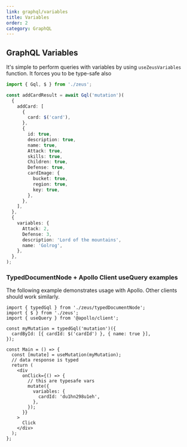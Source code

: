 ```yaml
---
link: graphql/variables
title: Variables
order: 2
category: GraphQL
---
```


## GraphQL Variables

It's simple to perform queries with variables by using `useZeusVariables` function. It forces you to be type-safe also

```ts
import { Gql, $ } from './zeus';

const addCardResult = await Gql('mutation')(
  {
    addCard: [
      {
        card: $('card'),
      },
      {
        id: true,
        description: true,
        name: true,
        Attack: true,
        skills: true,
        Children: true,
        Defense: true,
        cardImage: {
          bucket: true,
          region: true,
          key: true,
        },
      },
    ],
  },
  {
    variables: {
      Attack: 2,
      Defense: 3,
      description: 'Lord of the mountains',
      name: 'Golrog',
    },
  },
);
```

### TypedDocumentNode + Apollo Client useQuery examples

The following example demonstrates usage with Apollo. Other clients should work similarly.

```tsx
import { typedGql } from './zeus/typedDocumentNode';
import { $ } from './zeus';
import { useQuery } from '@apollo/client';

const myMutation = typedGql('mutation')({
  cardById: [{ cardId: $('cardId') }, { name: true }],
});

const Main = () => {
  const [mutate] = useMutation(myMutation);
  // data response is typed
  return (
    <div
      onClick={() => {
        // this are typesafe vars
        mutate({
          variables: {
            cardId: 'du1hn298u1eh',
          },
        });
      }}
    >
      Click
    </div>
  );
};
```
